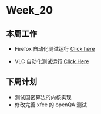 # Week_20

## 本周工作

- Firefox 自动化测试运行
[Click here](https://github.com/microseyuyu/PLCT-Work-repository/blob/main/Firefox/build_and_test.log)

- VLC 自动化测试运行
[Click Here](https://github.com/microseyuyu/PLCT-Work-repository/blob/main/VLC/build_and_test.log)

## 下周计划

- 测试国密算法的内核实现
- 修改完善 xfce 的 openQA 测试

